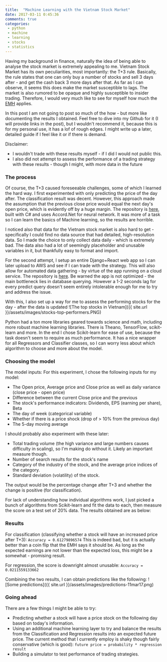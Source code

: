 ```yaml
---
title:  "Machine Learning with the Vietnam Stock Market"
date: 2017-03-11 0:45:36
comments: true
categories:
 - python
 - machine
 - learning
 - stocks
 - statistics
---
```


Having my background in finance, naturally the idea of being able to analyse the stock market is extremely appealing to me. Vietnam Stock Market has its own peculiarities, most importantly: the T+3 rule. Basically, the rule states that one can only buy a number of stocks and sell 3 days after - and get the cash back 3 more days after that. As far as I can observe, it seems this does make the market susceptible to lags. The market is also rumored to be opaque and highly susceptible to insider trading. Therefore, I would very much like to see for myself how much the [EMH](http://www.investopedia.com/terms/e/efficientmarkethypothesis.asp) applies.

In this post I am not going to post so much of the how - but more like documenting the results I obtained. Feel free to dive into my Github for it (I will provide links in the post), but I wouldn't recommend it, because this is for my personal use, it has a lof of rough edges. I might write up a later, detailed guide if I feel like it or if there is demand.

Disclaimer:
- I wouldn't trade with these results myself - if I did I would not public this.
- I also did not attempt to assess the performance of a trading strategy with these results - though I might, with more data in the future

### The process

Of course, the T+3 caused foreseeable challenges, some of which I learned the hard way. I first experimented with only predicting the price of the day after. The classification result was decent. However, this approach made the assumption that the previous close price would equal the next day's open price, which is evidently off by a huge margin. The repository is [here](https://github.com/luungoc2005/DataGathererGUI), built with C# and uses Accord.Net for neural network. It was more of a task so I can learn the basics of Machine learning, so the results are horrible.

I noticed also that data for the Vietnam stock market is also hard to get - specifically I could find no data source that had detailed, high-resolution data. So I made the choice to only collect data daily - which is extremely bad. The data also had a lot of seemingly placeholder and unusable variables in it, but thankfully easy to format and import.

For the second attempt, I setup an entire Django+React web app so I can later upload to AWS and see if I can trade with the strategy. This will also allow for automated data gathering - by virtue of the app running on a cloud service. The repository is [here](https://github.com/luungoc2005/stocksman-react). Be warned the app is not optimized - the main bottleneck lies in database querying. However a 1-2 seconds lag for every predict query doesn't seem entirely intolerable enough for me to try and address the issue.

With this, I also set up a way for me to assess the performing stocks for the day - after the data is updated
![The top stocks in Vietnam]({{ site.url }}/assets/images/stocks-top-performers.PNG)

Python had a ton more libraries geared towards science and math, including more robust machine learning libraries. There is Theano, TensorFlow, scikit-learn and more. In the end I chose Scikit-learn for ease of use, because the task doesn't seem to require as much performance. It has a nice wrapper for all Regressors and Classifier classes, so I can worry less about which algorithm to choose and more about the model.

### Choosing the model

The model inputs: For this experiment, I chose the following inputs for my model:
- The Open price, Average price and Close price as well as daily variance (close price - open price)
- Difference between the current Close price and the previous
- The stock's performance indicators: Dividends, EPS (earning per share), Beta
- The day of week (categorical variable)
- Whether if there is a price shock (drop of > 10% from the previous day)
- The 5-day moving average

I should probably also experiment with these later:
- Total trading volume (the high variance and large numbers causes difficulty in scaling), so I'm making do without it. Likely an important measure though.
- Number of search results for the stock's name
- Category of the industry of the stock, and the average price indices of the category.
- Standard deviation (volatility) of the stock.

The output would be the percentage change after T+3 and whether the change is positive (for classification).

For lack of understanding how individual algorithms work, I just picked a bunch of algorithms from Scikit-learn and fit the data to each, then measure the score on a test set of 20% data. The results obtained are as below:

### Results

For classification (classifying whether a stock will have an increased price after T+3):
`Accuracy = 0.61279896574`
This is indeed bad, but it is actually better than a coin flip that the EMH says it should be. As long as the expected earnings are not lower than the expected loss, this might be a somewhat - promising result.

For regression, the score is downright almost unusable:
`Accuracy = 0.0211559133662`

Combining the two results, I can obtain predictions like the following:
![Some predictions]({{ site.url }}/assets/images/predictions-11mar17.png)

### Going ahead
There are a few things I might be able to try:
- Predicting whether a stock will have a price stock on the following day based on today's information.
- Using an additional machine learning layer to try and balance the results from the Classification and Regression results into an expected future price. The current method that I currently employ is shaky though fairly conservative (which is good): `future price = probability * regression result`
- Building a simulator to test performance of trading strategies.
